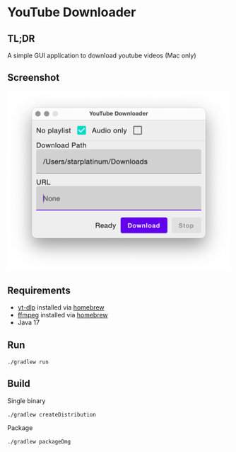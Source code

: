 # YouTube Downloader

## TL;DR

A simple GUI application to download youtube videos (Mac only)

## Screenshot

![img.png](misc/screenshot.png)

## Requirements

- [yt-dlp](https://github.com/yt-dlp/yt-dlp) installed via [homebrew](https://github.com/Homebrew/brew)
- [ffmpeg](https://github.com/FFmpeg/FFmpeg) installed via [homebrew](https://github.com/Homebrew/brew)
- Java 17

## Run

```shell
./gradlew run
```

## Build

Single binary

```shell
./gradlew createDistribution
```

Package

```shell
./gradlew packageDmg
```